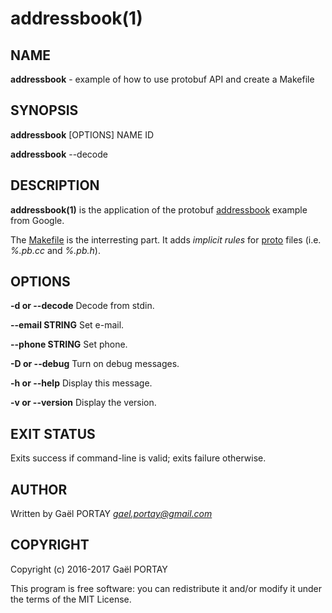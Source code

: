 # addressbook(1)

## NAME

**addressbook** - example of how to use protobuf API and create a Makefile

## SYNOPSIS

**addressbook** [OPTIONS] NAME ID

**addressbook** --decode

## DESCRIPTION

**addressbook(1)** is the application of the protobuf
[addressbook](https://developers.google.com/protocol-buffers/docs/cpptutorial)
example from Google.

The [Makefile](Makefile) is the interresting part. It adds _implicit rules_
for [proto](Makefile#L38-L39) files (i.e. _%.pb.cc_ and _%.pb.h_).

## OPTIONS

**-d or --decode**
	Decode from stdin.

**--email STRING**
	Set e-mail.

**--phone STRING**
	Set phone.

**-D or --debug**
	Turn on debug messages.

**-h or --help**
	Display this message.

**-v or --version**
	Display the version.

## EXIT STATUS

Exits success if command-line is valid; exits failure otherwise.

## AUTHOR

Written by Gaël PORTAY *gael.portay@gmail.com*

## COPYRIGHT

Copyright (c) 2016-2017 Gaël PORTAY

This program is free software: you can redistribute it and/or modify it under
the terms of the MIT License.
